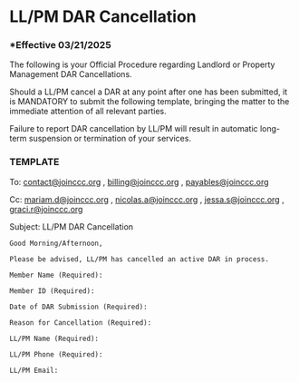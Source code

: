 # LL/PM DAR Cancellation

### \*Effective 03/21/2025

The following is your Official Procedure regarding Landlord or Property Management DAR Cancellations.

Should a LL/PM cancel a DAR at any point after one has been submitted, it is MANDATORY to submit the following
template, bringing the matter to the immediate attention of all relevant parties.

Failure to report DAR cancellation by LL/PM will result in automatic long-term suspension or termination of your
services.

### TEMPLATE

To: contact@joinccc.org , billing@joinccc.org , payables@joinccc.org

Cc: mariam.d@joinccc.org , nicolas.a@joinccc.org , jessa.s@joinccc.org , graci.r@joinccc.org

Subject: LL/PM DAR Cancellation

```
Good Morning/Afternoon,

Please be advised, LL/PM has cancelled an active DAR in process.

Member Name (Required):

Member ID (Required):

Date of DAR Submission (Required):

Reason for Cancellation (Required):

LL/PM Name (Required):

LL/PM Phone (Required):

LL/PM Email:
```
